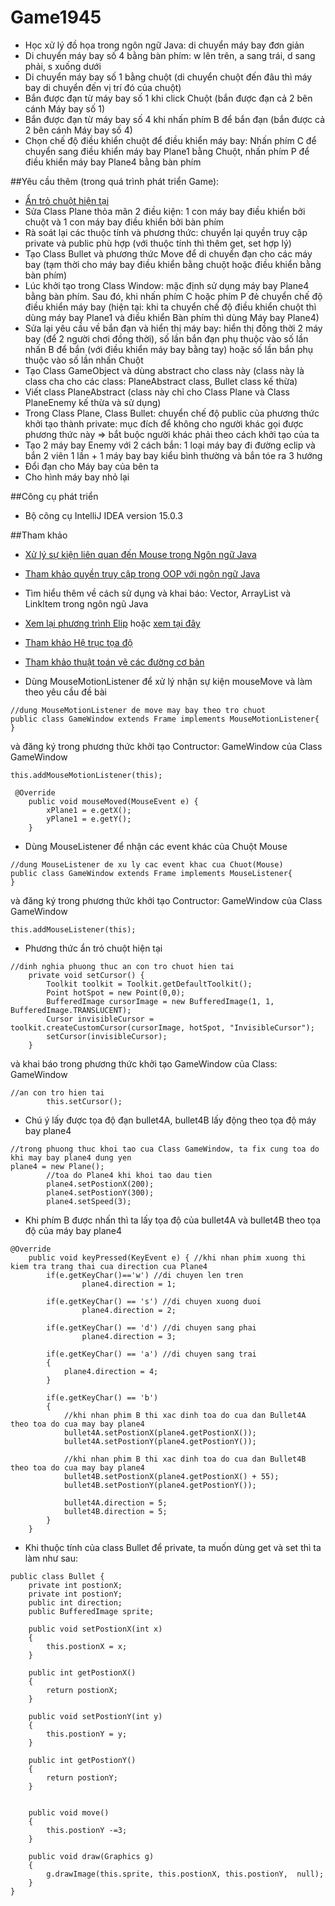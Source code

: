 ﻿# Game1945
+ Học xử lý đồ họa trong ngôn ngữ Java: di chuyển máy bay đơn giản
+ Di chuyển máy bay số 4 bằng bàn phím: w lên trên, a sang trái, d sang phải, s xuống dưới
+ Di chuyển máy bay số 1 bằng chuột (di chuyển chuột đến đâu thì máy bay di chuyển đến vị trí đó của chuột)
+ Bắn được đạn từ máy bay số 1 khi click Chuột (bắn được đạn cả 2 bên cánh Máy bay số 1)
+ Bắn được đạn từ máy bay số 4 khi nhấn phím B để bắn đạn (bắn được cả 2 bên cánh Máy bay số 4)
+ Chọn chế độ điều khiển chuột để điều khiển máy bay: Nhấn phím C để chuyển sang điều khiển máy bay Plane1 bằng Chuột, nhấn phím P để điều khiển máy bay Plane4 bằng bàn phím 

##Yêu cầu thêm (trong quá trình phát triển Game):
+ [Ẩn trỏ chuột hiện tại](http://stackoverflow.com/questions/191592/how-do-i-get-rid-of-the-mouse-cursor-in-full-screen-exclusive-mode)
+ Sửa Class Plane thỏa mãn 2 điều kiện: 1 con máy bay điều khiển bởi chuột và 1 con máy bay điều khiển bởi bàn phím
+ Rà soát lại các thuộc tính và phương thức: chuyển lại quyền truy cập private và public phù hợp (với thuộc tính thì thêm get, set hợp lý)
+  Tạo Class Bullet và phương thức Move để di chuyển đạn cho các máy bay (tạm thời cho máy bay điều khiển bằng chuột hoặc điều khiển bằng bàn phím)
+ Lúc khởi tạo trong Class Window: mặc định sử dụng máy bay Plane4 bằng bàn phím. Sau đó, khi nhấn phím C hoặc phím P đẻ chuyển chế độ điều khiển máy bay (hiện tại: khi ta chuyển chế độ điều khiển chuột thì dùng máy bay Plane1 và điều khiển Bàn phím thì dùng Máy bay Plane4)
+ Sửa lại yêu cầu về bắn đạn và hiển thị máy bay: hiển thị đồng thời 2 máy bay (để 2 người chơi đồng thời), số lần bắn đạn phụ thuộc vào số lần nhấn B để bắn (với điều khiển máy bay bằng tay) hoặc số lần bắn phụ thuộc vào số lần nhấn Chuột
+ Tạo Class GameObject và dùng abstract cho class này (class này là class cha cho các class: PlaneAbstract class, Bullet class kế thừa)
+ Viết class PlaneAbstract (class này chỉ cho Class Plane và Class PlaneEnemy kế thừa và sử dụng)
+ Trong Class Plane, Class Bullet: chuyển chế độ public của phương thức khởi tạo thành private: mục đích để không cho người khác gọi được phương thức này => bắt buộc người khác phải theo cách khởi tạo của ta
 + Tạo 2 máy bay Enemy với 2 cách bắn: 1 loại máy bay đi đường eclip và bắn 2 viên 1 lần + 1 máy bay bay kiểu bình thường và bắn tóe ra 3 hướng
+ Đổi đạn cho Máy bay của bên ta
+ Cho hình máy bay nhỏ lại 

##Công cụ phát triển
+ Bộ công cụ IntelliJ IDEA version 15.0.3

##Tham khảo
+ [Xử lý sự kiện liên quan đến Mouse trong Ngôn ngữ Java](http://www.javafaq.nu/java-article716.html)
+ [Tham khảo quyền truy cập trong OOP với ngôn ngữ Java](https://www3.ntu.edu.sg/home/ehchua/programming/java/J3a_OOPBasics.html)
+ Tìm hiểu thêm về cách sử dụng và khai báo: Vector, ArrayList và LinkItem trong ngôn ngũ Java
+ [Xem lại phương trình Elip](https://vi.wikipedia.org/wiki/Elíp) hoặc [xem tại đây](https://toanhoc77.wordpress.com/2012/06/25/bai-3-phuong-trinh-duong-elip/)
+ [Tham khảo Hệ trục tọa độ](http://tusach.thuvienkhoahoc.com/wiki/H%C3%ACnh_h%E1%BB%8Dc_10/Ch%C6%B0%C6%A1ng_I/%C2%A74._H%E1%BB%87_tr%E1%BB%A5c_t%E1%BB%8Da_%C4%91%E1%BB%99)
+ [Tham khảo thuật toán vẽ các đường cơ bản](http://voer.edu.vn/m/gioi-thieu-cac-thuat-toan-ve-va-to-cac-duong-co-ban/6d58afd1)

+ Dùng MouseMotionListener để xử lý nhận sự kiện mouseMove và làm theo yêu cầu đề bài
```
//dung MouseMotionListener de move may bay theo tro chuot 
public class GameWindow extends Frame implements MouseMotionListener{
}
```

và đăng ký trong phương thức khởi tạo Contructor: GameWindow của Class GameWindow
```
this.addMouseMotionListener(this);
```

```
 @Override
    public void mouseMoved(MouseEvent e) {
        xPlane1 = e.getX();
        yPlane1 = e.getY();
    }
```

+ Dùng MouseListener để nhận các event khác của Chuột Mouse
```
//dung MouseListener de xu ly cac event khac cua Chuot(Mouse)
public class GameWindow extends Frame implements MouseListener{
}
```

và đăng ký trong phương thức khởi tạo Contructor: GameWindow của Class GameWindow
```
this.addMouseListener(this);
```

+ Phương thức ẩn trỏ chuột hiện tại
```
//dinh nghia phuong thuc an con tro chuot hien tai
    private void setCursor() {
        Toolkit toolkit = Toolkit.getDefaultToolkit();
        Point hotSpot = new Point(0,0);
        BufferedImage cursorImage = new BufferedImage(1, 1, BufferedImage.TRANSLUCENT);
        Cursor invisibleCursor = toolkit.createCustomCursor(cursorImage, hotSpot, "InvisibleCursor");
        setCursor(invisibleCursor);
    }
```

và khai báo trong phương thức khởi tạo GameWindow của Class: GameWindow 
```
//an con tro hien tai
        this.setCursor();
```

+ Chú ý lấy được tọa độ đạn bullet4A, bullet4B lấy động theo tọa độ máy bay plane4
```
//trong phuong thuc khoi tao cua Class GameWindow, ta fix cung toa do khi may bay plane4 dung yen
plane4 = new Plane();
        //toa do Plane4 khi khoi tao dau tien
        plane4.setPostionX(200);
        plane4.setPostionY(300);
        plane4.setSpeed(3);
```

+ Khi phím B được nhấn thì ta lấy tọa độ của bullet4A và bullet4B theo tọa độ của máy bay plane4 
```
@Override
    public void keyPressed(KeyEvent e) { //khi nhan phim xuong thi kiem tra trang thai cua direction cua Plane4
        if(e.getKeyChar()=='w') //di chuyen len tren
                plane4.direction = 1;

        if(e.getKeyChar() == 's') //di chuyen xuong duoi
                plane4.direction = 2;

        if(e.getKeyChar() == 'd') //di chuyen sang phai
                plane4.direction = 3;

        if(e.getKeyChar() == 'a') //di chuyen sang trai
        {
            plane4.direction = 4;
        }

        if(e.getKeyChar() == 'b')
        {
            //khi nhan phim B thi xac dinh toa do cua dan Bullet4A theo toa do cua may bay plane4
            bullet4A.setPostionX(plane4.getPostionX());
            bullet4A.setPostionY(plane4.getPostionY());

            //khi nhan phim B thi xac dinh toa do cua dan Bullet4B theo toa do cua may bay plane4
            bullet4B.setPostionX(plane4.getPostionX() + 55);
            bullet4B.setPostionY(plane4.getPostionY());

            bullet4A.direction = 5;
            bullet4B.direction = 5;
        }
    }
```

+ Khi thuộc tính của class Bullet để private, ta muốn dùng get và set thì ta làm như sau:
```
public class Bullet {
    private int postionX;
    private int postionY;
    public int direction;
    public BufferedImage sprite;

    public void setPostionX(int x)
    {
        this.postionX = x;
    }

    public int getPostionX()
    {
        return postionX;
    }

    public void setPostionY(int y)
    {
        this.postionY = y;
    }

    public int getPostionY()
    {
        return postionY;
    }


    public void move()
    {
        this.postionY -=3;
    }

    public void draw(Graphics g)
    {
        g.drawImage(this.sprite, this.postionX, this.postionY,  null);
    }
}
```
